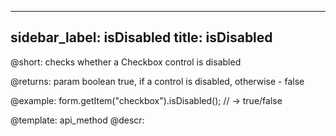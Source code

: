 
---
sidebar_label: isDisabled
title: isDisabled
---          

@short: checks whether a Checkbox control is disabled

@returns:
param   boolean     true, if a control is disabled, otherwise - false

@example:
form.getItem("checkbox").isDisabled(); // -> true/false


@template: api_method
@descr:


